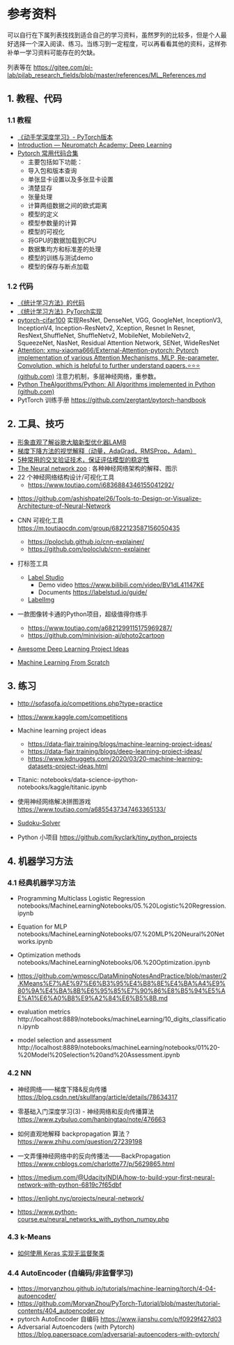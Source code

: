 # 参考资料
可以自行在下属列表找找到适合自己的学习资料，虽然罗列的比较多，但是个人最好选择一个深入阅读、练习。当练习到一定程度，可以再看看其他的资料，这样弥补单一学习资料可能存在的欠缺。

列表等在 https://gitee.com/pi-lab/pilab_research_fields/blob/master/references/ML_References.md


## 1. 教程、代码

### 1.1 教程

* [《动手学深度学习》- PyTorch版本](https://tangshusen.me/Dive-into-DL-PyTorch/#/)
* [Introduction — Neuromatch Academy: Deep Learning](https://deeplearning.neuromatch.io/tutorials/intro.html)
* [Pytorch 常用代码合集](https://mp.weixin.qq.com/s/wqhpwShaW26CIF9K9_QD0g)
	* 主要包括如下功能：
	* 导入包和版本查询
	* 单张显卡设置以及多张显卡设置
	* 清楚显存
	* 张量处理
	* 计算两组数据之间的欧式距离
	* 模型的定义
	* 模型参数量的计算
	* 模型的可视化
	* 将GPU的数据加载到CPU
	* 数据集均方和标准差的处理
	* 模型的训练与测试demo
	* 模型的保存与断点加载

### 1.2 代码

* [《统计学习方法》的代码](https://gitee.com/afishoutis/MachineLearning)
* [《统计学习方法》PyTorch实现](https://github.com/fengdu78/lihang-code)
*  [pytorch-cifar100](https://github.com/weiaicunzai/pytorch-cifar100)  实现ResNet, DenseNet, VGG, GoogleNet, InceptionV3, InceptionV4, Inception-ResNetv2, Xception, Resnet In Resnet, ResNext,ShuffleNet, ShuffleNetv2, MobileNet, MobileNetv2, SqueezeNet, NasNet, Residual Attention Network, SENet, WideResNet
* [Attention:  xmu-xiaoma666/External-Attention-pytorch: Pytorch implementation of various Attention Mechanisms, MLP, Re-parameter, Convolution, which is helpful to further understand papers.⭐⭐⭐ (github.com)](https://github.com/xmu-xiaoma666/External-Attention-pytorch)   注意力机制，多层神经网络，重参数。
* [Python  TheAlgorithms/Python: All Algorithms implemented in Python (github.com)](https://github.com/TheAlgorithms/Python)
* PytTorch 训练手册  https://github.com/zergtant/pytorch-handbook 

## 2. 工具、技巧

* [形象直观了解谷歌大脑新型优化器LAMB](https://www.toutiao.com/i6687162064395305475/)
* [梯度下降方法的视觉解释（动量，AdaGrad，RMSProp，Adam）](https://www.toutiao.com/i6836422484028293640/)
* [5种常用的交叉验证技术，保证评估模型的稳定性](https://m.toutiaocdn.com/i6838062457596936718)
* [The Neural network zoo](https://www.asimovinstitute.org/neural-network-zoo/) : 各种神经网络架构的解释、图示
* 22 个神经网络结构设计/可视化工具
	- https://www.toutiao.com/i6836884346155041292/
- https://github.com/ashishpatel26/Tools-to-Design-or-Visualize-Architecture-of-Neural-Network
	
* CNN 可视化工具 https://m.toutiaocdn.com/group/6822123587156050435
	- https://poloclub.github.io/cnn-explainer/
	- https://github.com/poloclub/cnn-explainer

* 打标签工具
	- [Label Studio](https://labelstud.io/)
		- Demo video https://www.bilibili.com/video/BV1dL41147KE
		- Documents https://labelstud.io/guide/
	- [LabelImg](https://github.com/tzutalin/labelImg)

* 一款图像转卡通的Python项目，超级值得你练手
	- https://www.toutiao.com/a6821299115175969287/
	- https://github.com/minivision-ai/photo2cartoon

* [Awesome Deep Learning Project Ideas](https://github.com/NirantK/awesome-project-ideas)

* [Machine Learning From Scratch](https://github.com/eriklindernoren/ML-From-Scratch)




## 3. 练习
* http://sofasofa.io/competitions.php?type=practice
* https://www.kaggle.com/competitions
* Machine learning project ideas
  * https://data-flair.training/blogs/machine-learning-project-ideas/
  * https://data-flair.training/blogs/deep-learning-project-ideas/
  * https://www.kdnuggets.com/2020/03/20-machine-learning-datasets-project-ideas.html


* Titanic: notebooks/data-science-ipython-notebooks/kaggle/titanic.ipynb
* 使用神经网络解决拼图游戏 https://www.toutiao.com/a6855437347463365133/
* [Sudoku-Solver](https://github.com/shivaverma/Sudoku-Solver)
* Python 小项目 https://github.com/kyclark/tiny_python_projects


## 4. 机器学习方法

### 4.1 经典机器学习方法
* Programming Multiclass Logistic Regression
notebooks/MachineLearningNotebooks/05.%20Logistic%20Regression.ipynb

* Equation for MLP
notebooks/MachineLearningNotebooks/07.%20MLP%20Neural%20Networks.ipynb

* Optimization methods
notebooks/MachineLearningNotebooks/06.%20Optimization.ipynb


* https://github.com/wmpscc/DataMiningNotesAndPractice/blob/master/2.KMeans%E7%AE%97%E6%B3%95%E4%B8%8E%E4%BA%A4%E9%80%9A%E4%BA%8B%E6%95%85%E7%90%86%E8%B5%94%E5%AE%A1%E6%A0%B8%E9%A2%84%E6%B5%8B.md

* evaluation metrics
http://localhost:8889/notebooks/machineLearning/10_digits_classification.ipynb


* model selection and assessment
http://localhost:8889/notebooks/machineLearning/notebooks/01%20-%20Model%20Selection%20and%20Assessment.ipynb


### 4.2 NN
* 神经网络——梯度下降&反向传播 https://blog.csdn.net/skullfang/article/details/78634317
* 零基础入门深度学习(3) - 神经网络和反向传播算法 https://www.zybuluo.com/hanbingtao/note/476663
* 如何直观地解释 backpropagation 算法？ https://www.zhihu.com/question/27239198
* 一文弄懂神经网络中的反向传播法——BackPropagation https://www.cnblogs.com/charlotte77/p/5629865.html

* https://medium.com/@UdacityINDIA/how-to-build-your-first-neural-network-with-python-6819c7f65dbf
* https://enlight.nyc/projects/neural-network/
* https://www.python-course.eu/neural_networks_with_python_numpy.php


### 4.3 k-Means
* [如何使用 Keras 实现无监督聚类](http://m.sohu.com/a/236221126_717210)

### 4.4 AutoEncoder (自编码/非监督学习)
* https://morvanzhou.github.io/tutorials/machine-learning/torch/4-04-autoencoder/
* https://github.com/MorvanZhou/PyTorch-Tutorial/blob/master/tutorial-contents/404_autoencoder.py
* pytorch AutoEncoder 自编码 https://www.jianshu.com/p/f0929f427d03
* Adversarial Autoencoders (with Pytorch) https://blog.paperspace.com/adversarial-autoencoders-with-pytorch/